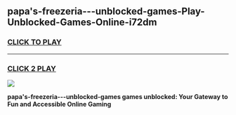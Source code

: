 
## papa's-freezeria---unblocked-games-Play-Unblocked-Games-Online-i72dm
<h3>
<a href="https://premium76.site?title=papa's-freezeria---unblocked-games&ref=24A">CLICK TO PLAY</a></h3>
<hr>

<h3>
<a href="https://premium76.site?title=papa's-freezeria---unblocked-games&ref=24A">CLICK 2 PLAY</a>
  
</h3>

<a href="https://premium76.site?title=papa's-freezeria---unblocked-games&ref=24A"><img src="https://clearcache.store/games.png"></a>


**papa's-freezeria---unblocked-games games unblocked: Your Gateway to Fun and Accessible Online Gaming**

